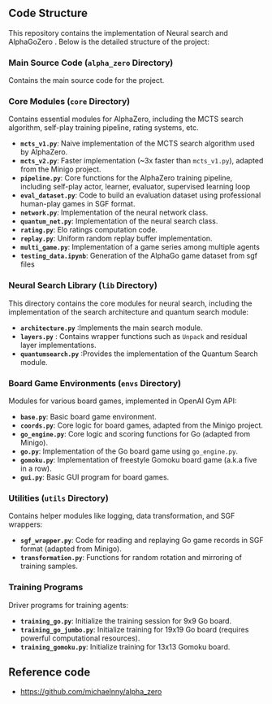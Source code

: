 ## Code Structure

This repository contains the implementation of Neural search and AlphaGoZero . Below is the detailed structure of the project:

### Main Source Code (`alpha_zero` Directory)
Contains the main source code for the project.

### Core Modules (`core` Directory)
Contains essential modules for AlphaZero, including the MCTS search algorithm, self-play training pipeline, rating systems, etc.

- **`mcts_v1.py`**: Naive implementation of the MCTS search algorithm used by AlphaZero.
- **`mcts_v2.py`**: Faster implementation (~3x faster than `mcts_v1.py`), adapted from the Minigo project.
- **`pipeline.py`**: Core functions for the AlphaZero training pipeline, including self-play actor, learner, evaluator, supervised learning loop
- **`eval_dataset.py`**: Code to build an evaluation dataset using professional human-play games in SGF format.
- **`network.py`**: Implementation of the neural network class.
- **`quantum_net.py`**: Implementation of the neural search class.
- **`rating.py`**: Elo ratings computation code.
- **`replay.py`**: Uniform random replay buffer implementation.
- **`multi_game.py`**: Implementation of a game series among multiple agents
- **`testing_data.ipynb`**: Generation of the AlphaGo game dataset from sgf files

### Neural Search Library (`lib` Directory)

This directory contains the core modules for neural search, including the implementation of the search architecture and quantum search module:

- **`architecture.py`** :Implements the main search module.
- **`layers.py`** : Contains wrapper functions such as `Unpack` and residual layer implementations.
- **`quantumsearch.py`** :Provides the implementation of the Quantum Search module.


### Board Game Environments (`envs` Directory)
Modules for various board games, implemented in OpenAI Gym API:

- **`base.py`**: Basic board game environment.
- **`coords.py`**: Core logic for board games, adapted from the Minigo project.
- **`go_engine.py`**: Core logic and scoring functions for Go (adapted from Minigo).
- **`go.py`**: Implementation of the Go board game using `go_engine.py`.
- **`gomoku.py`**: Implementation of freestyle Gomoku board game (a.k.a five in a row).
- **`gui.py`**: Basic GUI program for board games.

### Utilities (`utils` Directory)
Contains helper modules like logging, data transformation, and SGF wrappers:

- **`sgf_wrapper.py`**: Code for reading and replaying Go game records in SGF format (adapted from Minigo).
- **`transformation.py`**: Functions for random rotation and mirroring of training samples.


### Training Programs
Driver programs for training agents:

- **`training_go.py`**: Initialize the training session for 9x9 Go board.
- **`training_go_jumbo.py`**: Initialize training for 19x19 Go board (requires powerful computational resources).
- **`training_gomoku.py`**: Initialize training for 13x13 Gomoku board.

## Reference code
- https://github.com/michaelnny/alpha_zero
